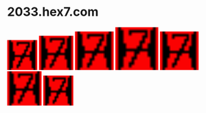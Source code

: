 # 2033.hex7.com

<p>
  <img src="./static/favicon.ico" width="70" />
  <img src="./static/favicon.ico" width="80" />
  <img src="./static/favicon.ico" width="90" />
  <img src="./static/favicon.ico" width="100" />
  <img src="./static/favicon.ico" width="90" />
  <img src="./static/favicon.ico" width="80" />
  <img src="./static/favicon.ico" width="70" />
</p>

